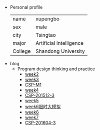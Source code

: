 + Personal  profile
  <table>                 
  <tr> <td> name  </td> <td> xupengbo  </td>  </tr>              
  <tr> <td> sex   </td> <td> male      </td>   </tr>                 
  <tr> <td> city  </td> <td> Tsingtao  </td>   </tr>         
  <tr> <td> major </td> <td> Artificial Intelligence</td></tr>
  <tr> <td> College</td><td>Shandong University </td></tr>
  </table>
+ blog 
  + Program design thinking and practice
    + [week2](./week2.md)
    + [week3](./week3.md)
    + [CSP-M1](./CSP-M1.md)
    + [week4](./week4.md)
    + [CSP-201512-3](./CSP-201512-3.md)
    + [week5](./week5.md)
    + [week6限时大模拟](./week6模拟.md)
    + [week6](./week6.md)
    + [week7](./week7.md)
    + [CSP-201604-3](./csp201604-3.md)
    
